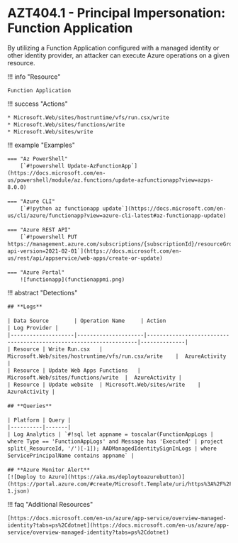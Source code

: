 # AZT404.1 - Principal Impersonation: Function Application

By utilizing a Function Application configured with a managed identity or other identity provider, an attacker can execute Azure operations on a given resource.

!!! info "Resource" 

	Function Application

!!! success "Actions" 

	* Microsoft.Web/sites/hostruntime/vfs/run.csx/write
	* Microsoft.Web/sites/functions/write
	* Microsoft.Web/sites/write

!!! example "Examples"

    === "Az PowerShell"
		[`#!powershell Update-AzFunctionApp`](https://docs.microsoft.com/en-us/powershell/module/az.functions/update-azfunctionapp?view=azps-8.0.0)

	=== "Azure CLI"
		[`#!python az functionapp update`](https://docs.microsoft.com/en-us/cli/azure/functionapp?view=azure-cli-latest#az-functionapp-update)
		
	=== "Azure REST API"	
		[`#!powershell PUT https://management.azure.com/subscriptions/{subscriptionId}/resourceGroups/{resourceGroupName}/providers/Microsoft.Web/sites/{name}?api-version=2021-02-01`](https://docs.microsoft.com/en-us/rest/api/appservice/web-apps/create-or-update)		

    === "Azure Portal"
    	![functionapp](functionappmi.png)

!!! abstract "Detections"

	## **Logs** 

    | Data Source        | Operation Name     | Action                                                            | Log Provider |
    |--------------------|---------------------|-------------------------------------------------------------------|--------------|
    | Resource | Write Run.csx	 | Microsoft.Web/sites/hostruntime/vfs/run.csx/write	|  AzureActivity |
    | Resource | Update Web Apps Functions	 | Microsoft.Web/sites/functions/write	|  AzureActivity |
    | Resource | Update website	 | Microsoft.Web/sites/write	| AzureActivity |
	
	## **Queries**

	| Platform | Query |
    |----------|-------|
	| Log Analytics | `#!sql let appname = toscalar(FunctionAppLogs | where Type == 'FunctionAppLogs' and Message has 'Executed' | project split(_ResourceId, '/')[-1]); AADManagedIdentitySignInLogs | where ServicePrincipalName contains appname` |	
	
	## **Azure Monitor Alert**
	[![Deploy to Azure](https://aka.ms/deploytoazurebutton)](https://portal.azure.com/#create/Microsoft.Template/uri/https%3A%2F%2Fraw.githubusercontent.com%2Fmicrosoft%2FAzDetectSuite%2Fmain%2FPrivilegeEscalation%2FAZT404%2FAZT404-1.json)

!!! faq "Additional Resources"

	[https://docs.microsoft.com/en-us/azure/app-service/overview-managed-identity?tabs=ps%2Cdotnet](https://docs.microsoft.com/en-us/azure/app-service/overview-managed-identity?tabs=ps%2Cdotnet)
